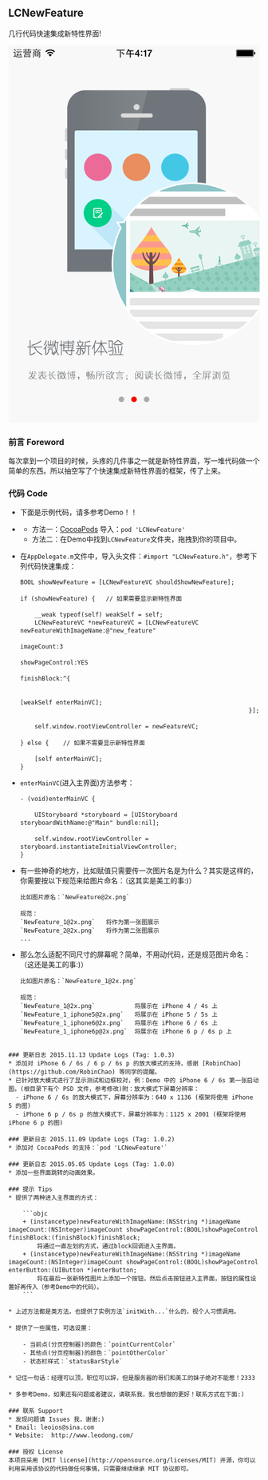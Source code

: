 ## LCNewFeature
几行代码快速集成新特性界面!

![image](https://github.com/LeoiOS/LCNewFeature/blob/master/ScreenShot.png)

### 前言 Foreword
每次拿到一个项目的时候，头疼的几件事之一就是新特性界面，写一堆代码做一个简单的东西。所以抽空写了个快速集成新特性界面的框架，传了上来。

### 代码 Code
* 下面是示例代码，请多参考Demo！！
* 
  - 方法一：[CocoaPods](https://cocoapods.org/) 导入：`pod 'LCNewFeature'`
  - 方法二：在Demo中找到`LCNewFeature`文件夹，拖拽到你的项目中。
* 在`AppDelegate.m`文件中，导入头文件：`#import "LCNewFeature.h"`，参考下列代码快速集成：
    
    ```objc
    BOOL showNewFeature = [LCNewFeatureVC shouldShowNewFeature];
    
    if (showNewFeature) {   // 如果需要显示新特性界面
        
        __weak typeof(self) weakSelf = self;
        LCNewFeatureVC *newFeatureVC = [LCNewFeatureVC newFeatureWithImageName:@"new_feature"
                                                                    imageCount:3
                                                                showPageControl:YES
                                                                    finishBlock:^{
        
                                                                        [weakSelf enterMainVC];
                                                                    }];
        
        self.window.rootViewController = newFeatureVC;
        
    } else {    // 如果不需要显示新特性界面
        
        [self enterMainVC];
    }
    ```
    
* `enterMainVC`(进入主界面)方法参考：
    
    ```objc
    - (void)enterMainVC {
        
        UIStoryboard *storyboard = [UIStoryboard storyboardWithName:@"Main" bundle:nil];
        
        self.window.rootViewController = storyboard.instantiateInitialViewController;
    }
    ```

* 有一些神奇的地方，比如赋值只需要传一次图片名是为什么？其实是这样的，你需要按以下规范来给图片命名：（这其实是美工的事:)）
    ```
    比如图片原名：`NewFeature@2x.png`
    
    规范：
    `NewFeature_1@2x.png`   将作为第一张图展示
    `NewFeature_2@2x.png`   将作为第二张图展示
    ...
    ```

* 那么怎么适配不同尺寸的屏幕呢？简单，不用动代码，还是规范图片命名：（这还是美工的事:)）
    ```
    比如图片原名：`NewFeature_1@2x.png` 
    
    规范：
    `NewFeature_1@2x.png`           将展示在 iPhone 4 / 4s 上
    `NewFeature_1_iphone5@2x.png`   将展示在 iPhone 5 / 5s 上
    `NewFeature_1_iphone6@2x.png`   将展示在 iPhone 6 / 6s 上
    `NewFeature_1_iphone6p@2x.png`  将展示在 iPhone 6 p / 6s p 上
```

### 更新日志 2015.11.13 Update Logs (Tag: 1.0.3)
* 添加对 iPhone 6 / 6s / 6 p / 6s p 的放大模式的支持，感谢 [RobinChao](https://github.com/RobinChao) 等同学的提醒。
* 已针对放大模式进行了显示测试和边框校对，例：Demo 中的 iPhone 6 / 6s 第一张启动图。(根目录下有个 PSD 文件，参考修改)附：放大模式下屏幕分辨率：
  - iPhone 6 / 6s 的放大模式下，屏幕分辨率为：640 x 1136 (框架将使用 iPhone 5 的图)
  - iPhone 6 p / 6s p 的放大模式下，屏幕分辨率为：1125 x 2001 (框架将使用 iPhone 6 p 的图)

### 更新日志 2015.11.09 Update Logs (Tag: 1.0.2)
* 添加对 CocoaPods 的支持：`pod 'LCNewFeature'`

### 更新日志 2015.05.05 Update Logs (Tag: 1.0.0)
* 添加一些界面跳转的动画效果。

### 提示 Tips
* 提供了两种进入主界面的方式：
    
    ```objc
    + (instancetype)newFeatureWithImageName:(NSString *)imageName imageCount:(NSInteger)imageCount showPageControl:(BOOL)showPageControl finishBlock:(finishBlock)finishBlock;
        将通过一直左划的方式，通过block回调进入主界面。
    + (instancetype)newFeatureWithImageName:(NSString *)imageName imageCount:(NSInteger)imageCount showPageControl:(BOOL)showPageControl enterButton:(UIButton *)enterButton;
        将在最后一张新特性图片上添加一个按钮，然后点击按钮进入主界面，按钮的属性设置好再传入（参考Demo中的代码）。
    ```

* 上述方法都是类方法，也提供了实例方法`initWith...`什么的，视个人习惯调用。

* 提供了一些属性，可选设置：

    - 当前点(分页控制器)的颜色：`pointCurrentColor`
    - 其他点(分页控制器)的颜色：`pointOtherColor`
    - 状态栏样式：`statusBarStyle`

* 记住一句话：经理可以顶，职位可以辞，但是服务器的哥们和美工的妹子绝对不能惹！2333

* 多参考Demo，如果还有问题或者建议，请联系我，我也想做的更好！联系方式在下面:)

### 联系 Support
* 发现问题请 Issues 我，谢谢:)
* Email: leoios@sina.com
* Website:  http://www.leodong.com/

### 授权 License
本项目采用 [MIT license](http://opensource.org/licenses/MIT) 开源，你可以利用采用该协议的代码做任何事情，只需要继续继承 MIT 协议即可。

